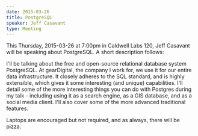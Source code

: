 ```yaml
---
date: 2015-03-26
title: PostgreSQL
speaker: Jeff Casavant
type: Meeting
---
```

This Thursday, 2015-03-26 at 7:00pm in Caldwell Labs 120, Jeff Casavant will be speaking about PostgreSQL. A short description follows:

I'll be talking about the free and open-source relational database system PostgreSQL.  At gearDigital, the company I work for, we use it for our entire data infrastructure.  It closely adheres to the SQL standard, and is highly extensible, which gives it some interesting (and unique) capabilities.  I'll detail some of the more interesting things you can do with Postgres during my talk - including using it as a search engine, as a GIS database, and as a social media client.  I'll also cover some of the more advanced traditional features.

Laptops are encouraged but not required, and as always, there will be pizza.
